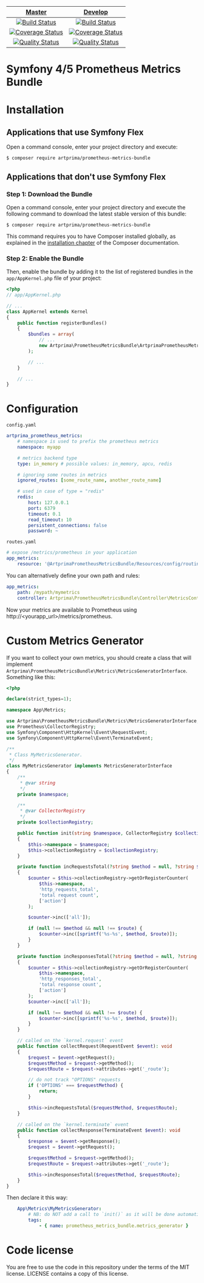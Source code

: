 | [Master][Master] | [Develop][Develop] |
|:----------------:|:----------------:|
| [![Build Status][Master image]][Master] | [![Build Status][Develop image]][Develop] |
| [![Coverage Status][Master coverage image]][Master coverage] | [![Coverage Status][Develop coverage image]][Develop coverage] |
| [![Quality Status][Master quality image]][Master quality] | [![Quality Status][Develop quality image]][Develop quality] |


Symfony 4/5 Prometheus Metrics Bundle
=====================================

Installation
============

Applications that use Symfony Flex
----------------------------------

Open a command console, enter your project directory and execute:

```console
$ composer require artprima/prometheus-metrics-bundle
```

Applications that don't use Symfony Flex
----------------------------------------

### Step 1: Download the Bundle

Open a command console, enter your project directory and execute the
following command to download the latest stable version of this bundle:

```console
$ composer require artprima/prometheus-metrics-bundle
```

This command requires you to have Composer installed globally, as explained
in the [installation chapter](https://getcomposer.org/doc/00-intro.md)
of the Composer documentation.

### Step 2: Enable the Bundle

Then, enable the bundle by adding it to the list of registered bundles
in the `app/AppKernel.php` file of your project:

```php
<?php
// app/AppKernel.php

// ...
class AppKernel extends Kernel
{
    public function registerBundles()
    {
        $bundles = array(
            // ...
            new Artprima\PrometheusMetricsBundle\ArtprimaPrometheusMetricsBundle(),
        );

        // ...
    }

    // ...
}
```

Configuration
=============

`config.yaml`

```yaml
artprima_prometheus_metrics:
    # namespace is used to prefix the prometheus metrics
    namespace: myapp

    # metrics backend type
    type: in_memory # possible values: in_memory, apcu, redis

    # ignoring some routes in metrics
    ignored_routes: [some_route_name, another_route_name]

    # used in case of type = "redis"
    redis:
        host: 127.0.0.1
        port: 6379
        timeout: 0.1
        read_timeout: 10
        persistent_connections: false
        password: ~
```

`routes.yaml`

```yaml
# expose /metrics/prometheus in your application
app_metrics:
    resource: '@ArtprimaPrometheusMetricsBundle/Resources/config/routing.xml'
```

You can alternatively define your own path and rules:

```yaml
app_metrics:
    path: /mypath/mymetrics
    controller: Artprima\PrometheusMetricsBundle\Controller\MetricsController::prometheus
```

Now your metrics are available to Prometheus using http://<yourapp_url>/metrics/prometheus.

Custom Metrics Generator
========================

If you want to collect your own metrics, you should create a class that will implement `Artprima\PrometheusMetricsBundle\Metrics\MetricsGeneratorInterface`. Something like this:

```php
<?php

declare(strict_types=1);

namespace App\Metrics;

use Artprima\PrometheusMetricsBundle\Metrics\MetricsGeneratorInterface;
use Prometheus\CollectorRegistry;
use Symfony\Component\HttpKernel\Event\RequestEvent;
use Symfony\Component\HttpKernel\Event\TerminateEvent;

/**
 * Class MyMetricsGenerator.
 */
class MyMetricsGenerator implements MetricsGeneratorInterface
{
    /**
     * @var string
     */
    private $namespace;

    /**
     * @var CollectorRegistry
     */
    private $collectionRegistry;

    public function init(string $namespace, CollectorRegistry $collectionRegistry): void
    {
        $this->namespace = $namespace;
        $this->collectionRegistry = $collectionRegistry;
    }

    private function incRequestsTotal(?string $method = null, ?string $route = null): void
    {
        $counter = $this->collectionRegistry->getOrRegisterCounter(
            $this->namespace,
            'http_requests_total',
            'total request count',
            ['action']
        );

        $counter->inc(['all']);

        if (null !== $method && null !== $route) {
            $counter->inc([sprintf('%s-%s', $method, $route)]);
        }
    }

    private function incResponsesTotal(?string $method = null, ?string $route = null): void
    {
        $counter = $this->collectionRegistry->getOrRegisterCounter(
            $this->namespace,
            'http_responses_total',
            'total response count',
            ['action']
        );
        $counter->inc(['all']);

        if (null !== $method && null !== $route) {
            $counter->inc([sprintf('%s-%s', $method, $route)]);
        }
    }

    // called on the `kernel.request` event
    public function collectRequest(RequestEvent $event): void
    {
        $request = $event->getRequest();
        $requestMethod = $request->getMethod();
        $requestRoute = $request->attributes->get('_route');

        // do not track "OPTIONS" requests
        if ('OPTIONS' === $requestMethod) {
            return;
        }

        $this->incRequestsTotal($requestMethod, $requestRoute);
    }

    // called on the `kernel.terminate` event
    public function collectResponse(TerminateEvent $event): void
    {
        $response = $event->getResponse();
        $request = $event->getRequest();

        $requestMethod = $request->getMethod();
        $requestRoute = $request->attributes->get('_route');

        $this->incResponsesTotal($requestMethod, $requestRoute);
    }
}
```

Then declare it this way:

```yaml
    App\Metrics\MyMetricsGenerator:
        # NB: do NOT add a call to `init()` as it will be done automatically by the relevant compiler pass.
        tags:
            - { name: prometheus_metrics_bundle.metrics_generator }
```


Code license
============

You are free to use the code in this repository under the terms of the MIT license. LICENSE contains a copy of this license.

  [Master image]: https://travis-ci.org/artprima/prometheus-metrics-bundle.svg?branch=master
  [Master]: https://travis-ci.org/artprima/prometheus-metrics-bundle
  [Master coverage image]: https://img.shields.io/scrutinizer/coverage/g/artprima/prometheus-metrics-bundle/master.svg?style=flat-square
  [Master coverage]: https://scrutinizer-ci.com/g/artprima/prometheus-metrics-bundle/?branch=master
  [Master quality image]: https://img.shields.io/scrutinizer/g/artprima/prometheus-metrics-bundle/master.svg
  [Master quality]: https://scrutinizer-ci.com/g/artprima/prometheus-metrics-bundle/?branch=master

  [Develop image]: https://travis-ci.org/artprima/prometheus-metrics-bundle.svg?branch=develop
  [Develop]: https://travis-ci.org/artprima/prometheus-metrics-bundle
  [Develop coverage image]: https://img.shields.io/scrutinizer/coverage/g/artprima/prometheus-metrics-bundle/develop.svg?style=flat-square
  [Develop coverage]: https://scrutinizer-ci.com/g/artprima/prometheus-metrics-bundle/?branch=develop
  [Develop quality image]: https://img.shields.io/scrutinizer/g/artprima/prometheus-metrics-bundle/develop.svg
  [Develop quality]: https://scrutinizer-ci.com/g/artprima/prometheus-metrics-bundle/?branch=develop
